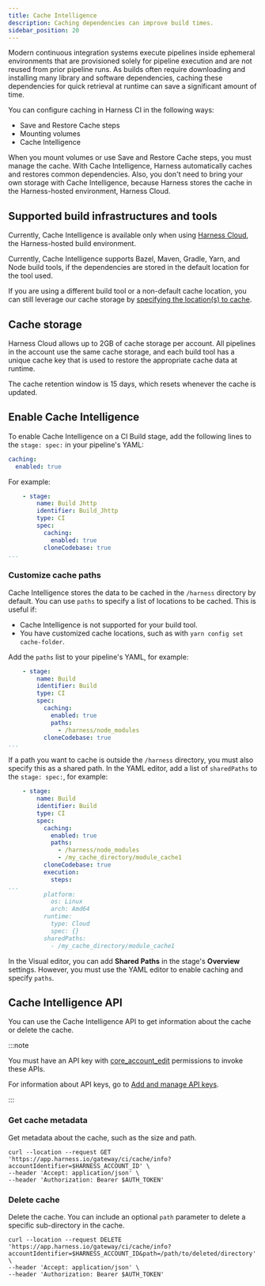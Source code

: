 ```yaml
---
title: Cache Intelligence
description: Caching dependencies can improve build times.
sidebar_position: 20
---
```


Modern continuous integration systems execute pipelines inside ephemeral environments that are provisioned solely for pipeline execution and are not reused from prior pipeline runs. As builds often require downloading and installing many library and software dependencies, caching these dependencies for quick retrieval at runtime can save a significant amount of time.

You can configure caching in Harness CI in the following ways:

* Save and Restore Cache steps
* Mounting volumes
* Cache Intelligence

When you mount volumes or use Save and Restore Cache steps, you must manage the cache. With Cache Intelligence, Harness automatically caches and restores common dependencies. Also, you don't need to bring your own storage with Cache Intelligence, because Harness stores the cache in the Harness-hosted environment, Harness Cloud.

## Supported build infrastructures and tools

Currently, Cache Intelligence is available only when using [Harness Cloud](/docs/continuous-integration/ci-quickstarts/hosted-builds-on-virtual-machines-quickstart), the Harness-hosted build environment.

Currently, Cache Intelligence supports Bazel, Maven, Gradle, Yarn, and Node build tools, if the dependencies are stored in the default location for the tool used.

If you are using a different build tool or a non-default cache location, you can still leverage our cache storage by [specifying the location(s) to cache](#customize-cache-paths).

## Cache storage

Harness Cloud allows up to 2GB of cache storage per account. All pipelines in the account use the same cache storage, and each build tool has a unique cache key that is used to restore the appropriate cache data at runtime.

The cache retention window is 15 days, which resets whenever the cache is updated.

## Enable Cache Intelligence

To enable Cache Intelligence on a CI Build stage, add the following lines to the `stage: spec:` in your pipeline's YAML:

```yaml
caching:
  enabled: true
```

For example:

```yaml
    - stage:
        name: Build Jhttp
        identifier: Build_Jhttp
        type: CI
        spec:
          caching:
            enabled: true
          cloneCodebase: true
...
```

### Customize cache paths

Cache Intelligence stores the data to be cached in the `/harness` directory by default. You can use `paths` to specify a list of locations to be cached. This is useful if:

* Cache Intelligence is not supported for your build tool.
* You have customized cache locations, such as with `yarn config set cache-folder`.

Add the `paths` list to your pipeline's YAML, for example:

```yaml
    - stage:
        name: Build
        identifier: Build
        type: CI
        spec:
          caching:
            enabled: true
            paths:
              - /harness/node_modules
          cloneCodebase: true
...
```

If a path you want to cache is outside the `/harness` directory, you must also specify this as a shared path. In the YAML editor, add a list of `sharedPaths` to the `stage: spec:`, for example:

```yaml
    - stage:
        name: Build
        identifier: Build
        type: CI
        spec:
          caching:
            enabled: true
            paths:
              - /harness/node_modules
              - /my_cache_directory/module_cache1
          cloneCodebase: true
          execution:
            steps:
...
          platform:
            os: Linux
            arch: Amd64
          runtime:
            type: Cloud
            spec: {}
          sharedPaths:
            - /my_cache_directory/module_cache1
```

In the Visual editor, you can add **Shared Paths** in the stage's **Overview** settings. However, you must use the YAML editor to enable caching and specify `paths`.

## Cache Intelligence API

You can use the Cache Intelligence API to get information about the cache or delete the cache.

:::note

You must have an API key with [core_account_edit](/docs/platform/Role-Based-Access-Control/ref-access-management/api-permissions-reference#harness-api-permissions) permissions to invoke these APIs.

For information about API keys, go to [Add and manage API keys](/docs/platform/role-based-access-control/add-and-manage-api-keys).

:::

### Get cache metadata

Get metadata about the cache, such as the size and path.

```
curl --location --request GET 'https://app.harness.io/gateway/ci/cache/info?accountIdentifier=$HARNESS_ACCOUNT_ID' \
--header 'Accept: application/json' \
--header 'Authorization: Bearer $AUTH_TOKEN'
```

### Delete cache

Delete the cache. You can include an optional `path` parameter to delete a specific sub-directory in the cache.

```
curl --location --request DELETE 'https://app.harness.io/gateway/ci/cache/info?accountIdentifier=$HARNESS_ACCOUNT_ID&path=/path/to/deleted/directory' \
--header 'Accept: application/json' \
--header 'Authorization: Bearer $AUTH_TOKEN'
```
